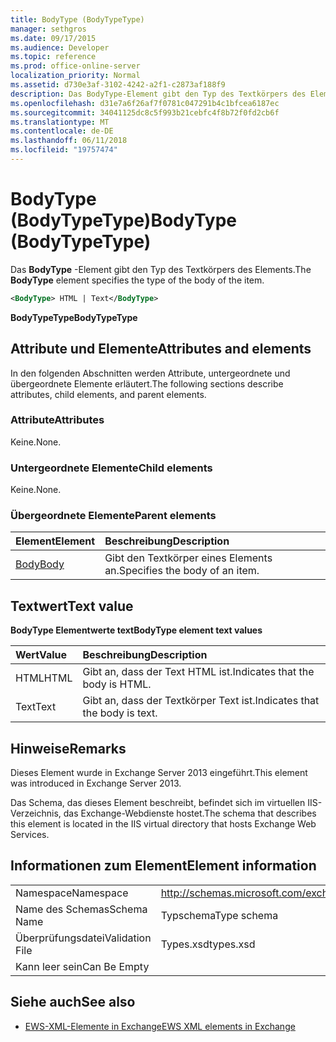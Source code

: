 ```yaml
---
title: BodyType (BodyTypeType)
manager: sethgros
ms.date: 09/17/2015
ms.audience: Developer
ms.topic: reference
ms.prod: office-online-server
localization_priority: Normal
ms.assetid: d730e3af-3102-4242-a2f1-c2873af188f9
description: Das BodyType-Element gibt den Typ des Textkörpers des Elements.
ms.openlocfilehash: d31e7a6f26af7f0781c047291b4c1bfcea6187ec
ms.sourcegitcommit: 34041125dc8c5f993b21cebfc4f8b72f0fd2cb6f
ms.translationtype: MT
ms.contentlocale: de-DE
ms.lasthandoff: 06/11/2018
ms.locfileid: "19757474"
---
```

# <a name="bodytype-bodytypetype"></a><span data-ttu-id="de2ec-103">BodyType (BodyTypeType)</span><span class="sxs-lookup"><span data-stu-id="de2ec-103">BodyType (BodyTypeType)</span></span>

<span data-ttu-id="de2ec-104">Das **BodyType** -Element gibt den Typ des Textkörpers des Elements.</span><span class="sxs-lookup"><span data-stu-id="de2ec-104">The **BodyType** element specifies the type of the body of the item.</span></span> 
  
```XML
<BodyType> HTML | Text</BodyType>
```

 <span data-ttu-id="de2ec-105">**BodyTypeType**</span><span class="sxs-lookup"><span data-stu-id="de2ec-105">**BodyTypeType**</span></span>
## <a name="attributes-and-elements"></a><span data-ttu-id="de2ec-106">Attribute und Elemente</span><span class="sxs-lookup"><span data-stu-id="de2ec-106">Attributes and elements</span></span>

<span data-ttu-id="de2ec-107">In den folgenden Abschnitten werden Attribute, untergeordnete und übergeordnete Elemente erläutert.</span><span class="sxs-lookup"><span data-stu-id="de2ec-107">The following sections describe attributes, child elements, and parent elements.</span></span>
  
### <a name="attributes"></a><span data-ttu-id="de2ec-108">Attribute</span><span class="sxs-lookup"><span data-stu-id="de2ec-108">Attributes</span></span>

<span data-ttu-id="de2ec-109">Keine.</span><span class="sxs-lookup"><span data-stu-id="de2ec-109">None.</span></span>
  
### <a name="child-elements"></a><span data-ttu-id="de2ec-110">Untergeordnete Elemente</span><span class="sxs-lookup"><span data-stu-id="de2ec-110">Child elements</span></span>

<span data-ttu-id="de2ec-111">Keine.</span><span class="sxs-lookup"><span data-stu-id="de2ec-111">None.</span></span>
  
### <a name="parent-elements"></a><span data-ttu-id="de2ec-112">Übergeordnete Elemente</span><span class="sxs-lookup"><span data-stu-id="de2ec-112">Parent elements</span></span>

|<span data-ttu-id="de2ec-113">**Element**</span><span class="sxs-lookup"><span data-stu-id="de2ec-113">**Element**</span></span>|<span data-ttu-id="de2ec-114">**Beschreibung**</span><span class="sxs-lookup"><span data-stu-id="de2ec-114">**Description**</span></span>|
|:-----|:-----|
|[<span data-ttu-id="de2ec-115">Body</span><span class="sxs-lookup"><span data-stu-id="de2ec-115">Body</span></span>](body.md) <br/> |<span data-ttu-id="de2ec-116">Gibt den Textkörper eines Elements an.</span><span class="sxs-lookup"><span data-stu-id="de2ec-116">Specifies the body of an item.</span></span>  <br/> |
   
## <a name="text-value"></a><span data-ttu-id="de2ec-117">Textwert</span><span class="sxs-lookup"><span data-stu-id="de2ec-117">Text value</span></span>

<span data-ttu-id="de2ec-118">**BodyType Elementwerte text**</span><span class="sxs-lookup"><span data-stu-id="de2ec-118">**BodyType element text values**</span></span>

|<span data-ttu-id="de2ec-119">**Wert**</span><span class="sxs-lookup"><span data-stu-id="de2ec-119">**Value**</span></span>|<span data-ttu-id="de2ec-120">**Beschreibung**</span><span class="sxs-lookup"><span data-stu-id="de2ec-120">**Description**</span></span>|
|:-----|:-----|
|<span data-ttu-id="de2ec-121">HTML</span><span class="sxs-lookup"><span data-stu-id="de2ec-121">HTML</span></span>  <br/> |<span data-ttu-id="de2ec-122">Gibt an, dass der Text HTML ist.</span><span class="sxs-lookup"><span data-stu-id="de2ec-122">Indicates that the body is HTML.</span></span>  <br/> |
|<span data-ttu-id="de2ec-123">Text</span><span class="sxs-lookup"><span data-stu-id="de2ec-123">Text</span></span>  <br/> |<span data-ttu-id="de2ec-124">Gibt an, dass der Textkörper Text ist.</span><span class="sxs-lookup"><span data-stu-id="de2ec-124">Indicates that the body is text.</span></span>  <br/> |
   
## <a name="remarks"></a><span data-ttu-id="de2ec-125">Hinweise</span><span class="sxs-lookup"><span data-stu-id="de2ec-125">Remarks</span></span>

<span data-ttu-id="de2ec-126">Dieses Element wurde in Exchange Server 2013 eingeführt.</span><span class="sxs-lookup"><span data-stu-id="de2ec-126">This element was introduced in Exchange Server 2013.</span></span>
  
<span data-ttu-id="de2ec-127">Das Schema, das dieses Element beschreibt, befindet sich im virtuellen IIS-Verzeichnis, das Exchange-Webdienste hostet.</span><span class="sxs-lookup"><span data-stu-id="de2ec-127">The schema that describes this element is located in the IIS virtual directory that hosts Exchange Web Services.</span></span>
  
## <a name="element-information"></a><span data-ttu-id="de2ec-128">Informationen zum Element</span><span class="sxs-lookup"><span data-stu-id="de2ec-128">Element information</span></span>

|||
|:-----|:-----|
|<span data-ttu-id="de2ec-129">Namespace</span><span class="sxs-lookup"><span data-stu-id="de2ec-129">Namespace</span></span>  <br/> |http://schemas.microsoft.com/exchange/services/2006/types  <br/> |
|<span data-ttu-id="de2ec-130">Name des Schemas</span><span class="sxs-lookup"><span data-stu-id="de2ec-130">Schema Name</span></span>  <br/> |<span data-ttu-id="de2ec-131">Typschema</span><span class="sxs-lookup"><span data-stu-id="de2ec-131">Type schema</span></span>  <br/> |
|<span data-ttu-id="de2ec-132">Überprüfungsdatei</span><span class="sxs-lookup"><span data-stu-id="de2ec-132">Validation File</span></span>  <br/> |<span data-ttu-id="de2ec-133">Types.xsd</span><span class="sxs-lookup"><span data-stu-id="de2ec-133">types.xsd</span></span>  <br/> |
|<span data-ttu-id="de2ec-134">Kann leer sein</span><span class="sxs-lookup"><span data-stu-id="de2ec-134">Can Be Empty</span></span>  <br/> ||
   
## <a name="see-also"></a><span data-ttu-id="de2ec-135">Siehe auch</span><span class="sxs-lookup"><span data-stu-id="de2ec-135">See also</span></span>



- [<span data-ttu-id="de2ec-136">EWS-XML-Elemente in Exchange</span><span class="sxs-lookup"><span data-stu-id="de2ec-136">EWS XML elements in Exchange</span></span>](ews-xml-elements-in-exchange.md)


